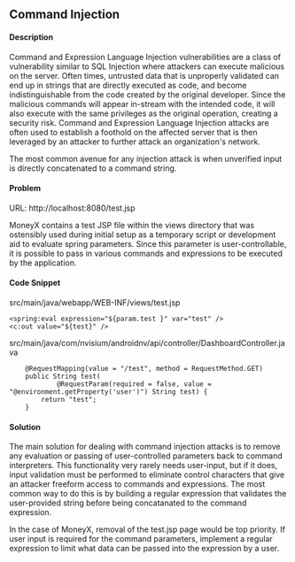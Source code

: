 ## Command Injection

#### Description

Command and Expression Language Injection vulnerabilities are a class of vulnerability similar to SQL Injection where attackers can execute malicious on the server. Often times, untrusted data that is unproperly validated can end up in strings that are directly executed as code, and become indistinguishable from the code created by the original developer. Since the malicious commands will appear in-stream with the intended code, it will also execute with the same privileges as the original operation, creating a security risk. Command and Expression Language Injection attacks are often used to establish a foothold on the affected server that is then leveraged by an attacker to further attack an organization's network.

The most common avenue for any injection attack is when unverified input is directly concatenated to a command string.

#### Problem
URL: http://localhost:8080/test.jsp

MoneyX contains a test JSP file within the views directory that was ostensibly used during initial setup as a temporary script or development aid to evaluate spring parameters. Since this parameter is user-controllable, it is possible to pass in various commands and expressions to be executed by the application.


#### Code Snippet
src/main/java/webapp/WEB-INF/views/test.jsp

```
<spring:eval expression="${param.test }" var="test" />
<c:out value="${test}" />

```

src/main/java/com/nvisium/androidnv/api/controller/DashboardController.java
```
	@RequestMapping(value = "/test", method = RequestMethod.GET)
	public String test(
			@RequestParam(required = false, value = "@environment.getProperty('user')") String test) {
		return "test";
	}
```

#### Solution

The main solution for dealing with command injection attacks is to remove any evaluation or passing of user-controlled parameters back to command interpreters. This functionality very rarely needs user-input, but if it does, input validation must be performed to eliminate control characters that give an attacker freeform access to commands and expressions. The most common way to do this is by building a regular expression that validates the user-provided string before being concatanated to the command expression.

In the case of MoneyX, removal of the test.jsp page would be top priority. If user input is required for the command parameters, implement a regular expression to limit what data can be passed into the expression by a user.
